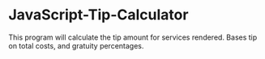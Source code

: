 # JavaScript-Tip-Calculator
This program will calculate the tip amount for services rendered. Bases tip on total costs, and gratuity percentages.
